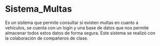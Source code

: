 # Sistema_Multas
Es un sistema que permite consultar si existen multas en cuanto a vehículos, se cuenta con un login y una base de datos que nos permite almacenar todos estos datos de forma segura. Este sistema se realizó con la colaboración de compañeros de clase. 